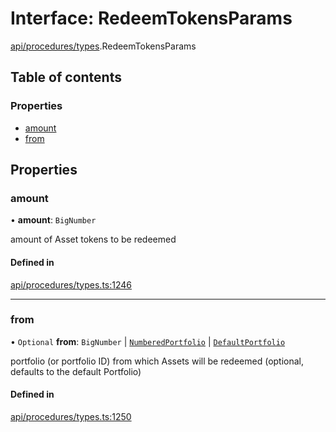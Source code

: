 # Interface: RedeemTokensParams

[api/procedures/types](../wiki/api.procedures.types).RedeemTokensParams

## Table of contents

### Properties

- [amount](../wiki/api.procedures.types.RedeemTokensParams#amount)
- [from](../wiki/api.procedures.types.RedeemTokensParams#from)

## Properties

### amount

• **amount**: `BigNumber`

amount of Asset tokens to be redeemed

#### Defined in

[api/procedures/types.ts:1246](https://github.com/PolymeshAssociation/polymesh-sdk/blob/8a9e72221/src/api/procedures/types.ts#L1246)

___

### from

• `Optional` **from**: `BigNumber` \| [`NumberedPortfolio`](../wiki/api.entities.NumberedPortfolio.NumberedPortfolio) \| [`DefaultPortfolio`](../wiki/api.entities.DefaultPortfolio.DefaultPortfolio)

portfolio (or portfolio ID) from which Assets will be redeemed (optional, defaults to the default Portfolio)

#### Defined in

[api/procedures/types.ts:1250](https://github.com/PolymeshAssociation/polymesh-sdk/blob/8a9e72221/src/api/procedures/types.ts#L1250)

